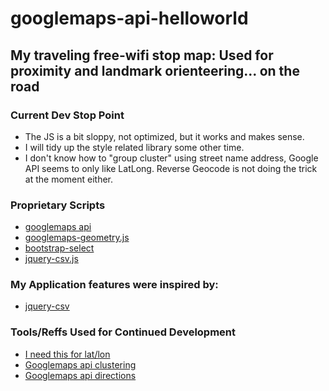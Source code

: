 # googlemaps-api-helloworld

## My traveling free-wifi stop map: Used for proximity and landmark orienteering... on the road

### Current Dev Stop Point

* The JS is a bit sloppy, not optimized, but it works and makes sense.
* I will tidy up the style related library some other time.
* I don't know how to "group cluster" using street name address, Google API seems to only like LatLong. Reverse Geocode is not doing the trick at the moment either.

### Proprietary Scripts

* [googlemaps api](https://github.com/googlemaps/)
* [googlemaps-geometry.js](https://developers.google.com/maps/)
* [bootstrap-select](https://silviomoreto.github.io/bootstrap-select/)
* [jquery-csv.js](https://github.com/evanplaice/jquery-csv/)

### My Application features were inspired by:

* [jquery-csv](https://github.com/evanplaice/jquery-csv/)

### Tools/Reffs Used for Continued Development

* [I need this for lat/lon](http://www.latlong.net/convert-address-to-lat-long.html)
* [Googlemaps api clustering](https://developers.google.com/maps/documentation/javascript/marker-clustering)
* [Googlemaps api directions](https://developers.google.com/maps/documentation/javascript/examples/directions-panel)

